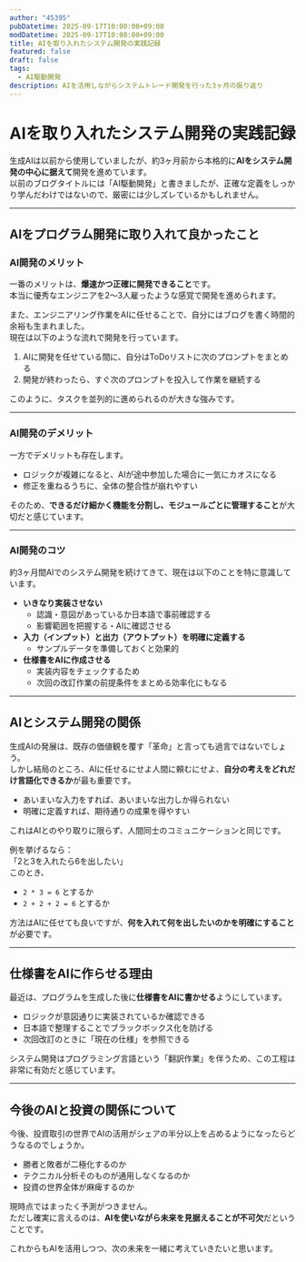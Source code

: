 ```yaml
---
author: "45395"
pubDatetime: 2025-09-17T10:00:00+09:00
modDatetime: 2025-09-17T10:00:00+09:00
title: AIを取り入れたシステム開発の実践記録
featured: false
draft: false
tags:
  - AI駆動開発
description: AIを活用しながらシステムトレード開発を行った3ヶ月の振り返り
---
```


# AIを取り入れたシステム開発の実践記録

生成AIは以前から使用していましたが、約3ヶ月前から本格的に**AIをシステム開発の中心に据えて**開発を進めています。  
以前のブログタイトルには「AI駆動開発」と書きましたが、正確な定義をしっかり学んだわけではないので、厳密には少しズレているかもしれません。  

---

## AIをプログラム開発に取り入れて良かったこと

### AI開発のメリット
一番のメリットは、**爆速かつ正確に開発できること**です。  
本当に優秀なエンジニアを2〜3人雇ったような感覚で開発を進められます。  

また、エンジニアリング作業をAIに任せることで、自分にはブログを書く時間的余裕も生まれました。  
現在は以下のような流れで開発を行っています。

1. AIに開発を任せている間に、自分はToDoリストに次のプロンプトをまとめる  
2. 開発が終わったら、すぐ次のプロンプトを投入して作業を継続する  

このように、タスクを並列的に進められるのが大きな強みです。  

---

### AI開発のデメリット
一方でデメリットも存在します。  
- ロジックが複雑になると、AIが途中参加した場合に一気にカオスになる  
- 修正を重ねるうちに、全体の整合性が崩れやすい  

そのため、**できるだけ細かく機能を分割し、モジュールごとに管理すること**が大切だと感じています。  

---

### AI開発のコツ
約3ヶ月間AIでのシステム開発を続けてきて、現在は以下のことを特に意識しています。  

- **いきなり実装させない**  
  - 認識・意図があっているか日本語で事前確認する
  - 影響範囲を把握する・AIに確認させる
- **入力（インプット）と出力（アウトプット）を明確に定義する**  
  - サンプルデータを準備しておくと効果的  
- **仕様書をAIに作成させる**  
  - 実装内容をチェックするため  
  - 次回の改訂作業の前提条件をまとめる効率化にもなる  

---

## AIとシステム開発の関係

生成AIの発展は、既存の価値観を覆す「革命」と言っても過言ではないでしょう。  
しかし結局のところ、AIに任せるにせよ人間に頼むにせよ、**自分の考えをどれだけ言語化できるか**が最も重要です。  

- あいまいな入力をすれば、あいまいな出力しか得られない  
- 明確に定義すれば、期待通りの成果を得やすい  

これはAIとのやり取りに限らず、人間同士のコミュニケーションと同じです。  

例を挙げるなら：  
「2と3を入れたら6を出したい」  
このとき、  
- `2 * 3 = 6` とするか  
- `2 + 2 + 2 = 6` とするか  

方法はAIに任せても良いですが、**何を入れて何を出したいのかを明確にすること**が必要です。  

---

## 仕様書をAIに作らせる理由
最近は、プログラムを生成した後に**仕様書をAIに書かせる**ようにしています。  

- ロジックが意図通りに実装されているか確認できる  
- 日本語で整理することでブラックボックス化を防げる  
- 次回改訂のときに「現在の仕様」を参照できる  

システム開発はプログラミング言語という「翻訳作業」を伴うため、この工程は非常に有効だと感じています。  

---

## 今後のAIと投資の関係について
今後、投資取引の世界でAIの活用がシェアの半分以上を占めるようになったらどうなるのでしょうか。  

- 勝者と敗者が二極化するのか  
- テクニカル分析そのものが通用しなくなるのか  
- 投資の世界全体が麻痺するのか  

現時点ではまったく予測がつきません。  
ただし確実に言えるのは、**AIを使いながら未来を見据えることが不可欠**だということです。  

これからもAIを活用しつつ、次の未来を一緒に考えていきたいと思います。  

